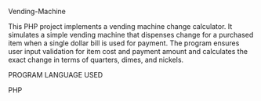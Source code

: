 Vending-Machine

This PHP project implements a vending machine change calculator. It simulates a simple vending machine that dispenses change for a purchased item when a single dollar bill is used for payment. The program ensures user input validation for item cost and payment amount and calculates the exact change in terms of quarters, dimes, and nickels.

PROGRAM LANGUAGE USED

PHP

